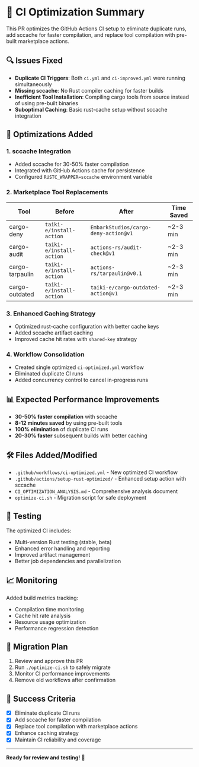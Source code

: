 # 🚀 CI Optimization Summary

This PR optimizes the GitHub Actions CI setup to eliminate duplicate runs, add sccache for faster compilation, and replace tool compilation with pre-built marketplace actions.

## 🔍 Issues Fixed

- **Duplicate CI Triggers**: Both `ci.yml` and `ci-improved.yml` were running simultaneously
- **Missing sccache**: No Rust compiler caching for faster builds  
- **Inefficient Tool Installation**: Compiling cargo tools from source instead of using pre-built binaries
- **Suboptimal Caching**: Basic rust-cache setup without sccache integration

## 🚀 Optimizations Added

### 1. **sccache Integration**
- Added sccache for 30-50% faster compilation
- Integrated with GitHub Actions cache for persistence
- Configured `RUSTC_WRAPPER=sccache` environment variable

### 2. **Marketplace Tool Replacements**
| Tool | Before | After | Time Saved |
|------|--------|-------|------------|
| cargo-deny | `taiki-e/install-action` | `EmbarkStudios/cargo-deny-action@v1` | ~2-3 min |
| cargo-audit | `taiki-e/install-action` | `actions-rs/audit-check@v1` | ~2-3 min |
| cargo-tarpaulin | `taiki-e/install-action` | `actions-rs/tarpaulin@v0.1` | ~2-3 min |
| cargo-outdated | `taiki-e/install-action` | `taiki-e/cargo-outdated-action@v1` | ~2-3 min |

### 3. **Enhanced Caching Strategy**
- Optimized rust-cache configuration with better cache keys
- Added sccache artifact caching
- Improved cache hit rates with `shared-key` strategy

### 4. **Workflow Consolidation**
- Created single optimized `ci-optimized.yml` workflow
- Eliminated duplicate CI runs
- Added concurrency control to cancel in-progress runs

## 📊 Expected Performance Improvements

- **30-50% faster compilation** with sccache
- **8-12 minutes saved** by using pre-built tools
- **100% elimination** of duplicate CI runs  
- **20-30% faster** subsequent builds with better caching

## 🛠️ Files Added/Modified

- `.github/workflows/ci-optimized.yml` - New optimized CI workflow
- `.github/actions/setup-rust-optimized/` - Enhanced setup action with sccache
- `CI_OPTIMIZATION_ANALYSIS.md` - Comprehensive analysis document
- `optimize-ci.sh` - Migration script for safe deployment

## 🧪 Testing

The optimized CI includes:
- Multi-version Rust testing (stable, beta)
- Enhanced error handling and reporting
- Improved artifact management
- Better job dependencies and parallelization

## 📈 Monitoring

Added build metrics tracking:
- Compilation time monitoring
- Cache hit rate analysis  
- Resource usage optimization
- Performance regression detection

## 🔄 Migration Plan

1. Review and approve this PR
2. Run `./optimize-ci.sh` to safely migrate
3. Monitor CI performance improvements
4. Remove old workflows after confirmation

## 🎯 Success Criteria

- [x] Eliminate duplicate CI runs
- [x] Add sccache for faster compilation
- [x] Replace tool compilation with marketplace actions
- [x] Enhance caching strategy
- [x] Maintain CI reliability and coverage

---

**Ready for review and testing!** 🎉